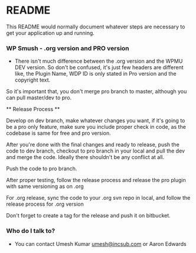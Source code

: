 # README #

This README would normally document whatever steps are necessary to get your application up and running.

### WP Smush - .org version and PRO version ###

* There isn't much difference between the .org version and the WPMU DEV version. So don't be confused, it's just few headers are different like, the Plugin Name, WDP ID is only stated in Pro version and the copyright text.

So it's important that, you don't merge pro branch to master, although you can pull master/dev to pro.

** Release Process **

Develop on dev branch, make whatever changes you want, if it's going to be a pro only feature, make sure you include proper check in code, as the codebase is same for free and pro version.

After you're done with the final changes and ready to release, push the code to dev branch, checkout to pro branch in your local and pull the dev and merge the code. Ideally there shouldn't be any conflict at all.

Push the code to pro branch. 

After proper testing, follow the release process and release the pro plugin with same versioning as on .org

For .org release, sync the code to your .org svn repo in local, and follow the release process for .org version

Don't forget to create a tag for the release and push it on bitbucket.

### Who do I talk to? ###

* You can contact Umesh Kumar <umesh@incsub.com> or Aaron Edwards